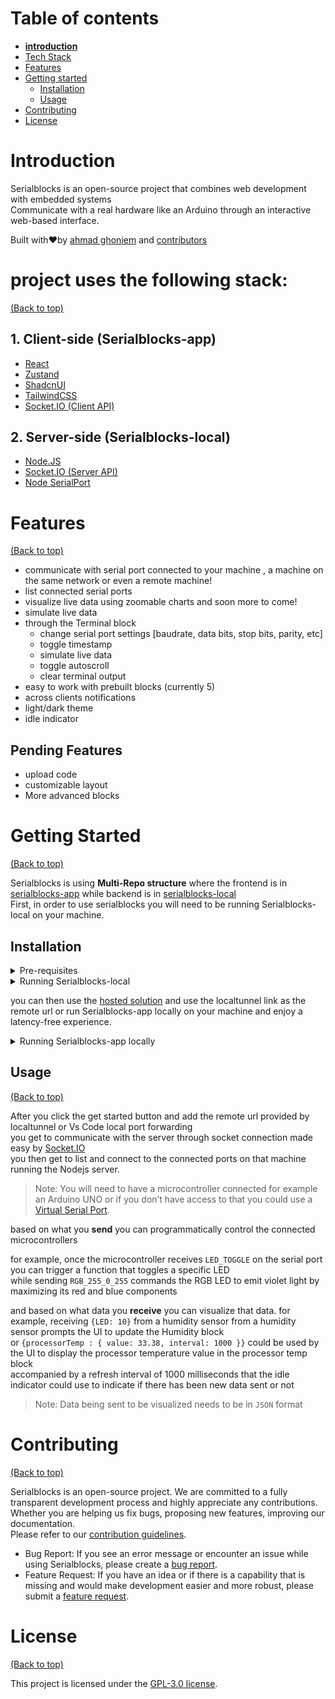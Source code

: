 # Table of contents


- **[introduction](https://github.com/Serialblocks/Serialblocks-app/blob/main/README.md#introduction)**
- [Tech Stack](https://github.com/Serialblocks/Serialblocks-app/blob/main/README.md#project-uses-the-following-stack)
- [Features](https://github.com/Serialblocks/Serialblocks-app/blob/main/README.md#features)
- [Getting started](https://github.com/Serialblocks/Serialblocks-app/blob/main/README.md#getting-started)
    - [Installation](https://github.com/Serialblocks/Serialblocks-app/blob/main/README.md#installation)
    - [Usage](https://github.com/Serialblocks/Serialblocks-app/blob/main/README.md#usage)
- [Contributing](https://github.com/Serialblocks/Serialblocks-app/blob/main/README.md#contributing)
- [License](https://github.com/Serialblocks/Serialblocks-app/blob/main/README.md#license)

# **Introduction**


Serialblocks is an open-source project that combines web development with embedded systems<br />
Communicate with a real hardware like an Arduino through an interactive web-based interface.

Built with❤︎by [ahmad ghoniem](https://twitter.com/yoshuawuyts) and [contributors](https://github.com/Serialblocks/Serialblocks-app/graphs/contributors)

# project uses the following stack:


[(Back to top)](https://github.com/Serialblocks/Serialblocks-app/blob/main/README.md#table-of-contents)

## 1. Client-side (Serialblocks-app)

- [React](https://reactjs.org/docs/getting-started.html)
- [Zustand](https://docs.pmnd.rs/zustand/getting-started/introduction)
- [ShadcnUI](https://ui.shadcn.com/)
- [TailwindCSS](https://tailwindcss.com/)
- [Socket.IO (Client API)](https://socket.io/docs/v4/client-api/)

## 2. Server-side (Serialblocks-local)

- [Node.JS](https://nodejs.org/)
- [Socket.IO (Server API)](https://socket.io/docs/v4/server-api/)
- [Node SerialPort](https://serialport.io/docs/)

# Features[](https://docs.amplication.com/#key-features-of-amplication)


[(Back to top)](https://github.com/Serialblocks/Serialblocks-app/blob/main/README.md#table-of-contents)

- communicate with serial port connected to your machine , a machine on the same network or even a remote machine!
- list connected serial ports
- visualize live data using zoomable charts and soon more to come!
- simulate live data
- through the Terminal block
    - change serial port settings [baudrate, data bits, stop bits, parity, etc]
    - toggle timestamp
    - simulate live data
    - toggle autoscroll
    - clear terminal output
- easy to work with prebuilt blocks (currently 5)
- across clients notifications
- light/dark theme
- idle indicator

## Pending Features

- upload code
- customizable layout
- More advanced blocks

# Getting Started


[(Back to top)](https://github.com/Serialblocks/Serialblocks-app/blob/main/README.md#table-of-contents)

Serialblocks is using **Multi-Repo structure** where the frontend is in [serialblocks-app](https://github.com/Serialblocks/Serialblocks-app) while backend is in [serialblocks-local](https://github.com/Serialblocks/Serialblocks-local)<br />
First, in order to use serialblocks you will need to be running Serialblocks-local on your machine.

## **Installation**

<details closed>
<summary>
Pre-requisites
</summary> <br />
    To be able to start using Serialblocks , make sure that you have the following prerequisites installed:

###

- Node.js
- NPM
- Git
</details>

<details closed>
<summary>
Running Serialblocks-local
</summary> <br />

> serialblocks-local is a nodejs server that will run on your machine that will interact with the connected serialports <br />
> using [Node SerialPort](https://serialport.io/) package.
1. Clone the repository and install dependencies:

```
git clone https://github.com/Serialblocks/Serialblocks-local && cd Serialblocks-local && npm install
```

2. Run the server script which will use port **3003** by default <br />
could be changed by changing `"config": {"port": "3003"}` in `package.json`<br />
this will run both _server script and _expose script concurrently<br />
_server will run the Nodejs server
<br /> while _expose will expose your localhost for easy sharing using [localtunnel](https://github.com/localtunnel/localtunnel).


```
npm run server
```
>
> Note: you can use Vs Code [local port forwarding](https://code.visualstudio.com/docs/editor/port-forwarding) which offers reduced latency when compared to localtunnel
>
 
</details>

you can then use the [hosted solution](https://serialblocks-app.vercel.app) and use the localtunnel link as the remote url
or run Serialblocks-app locally on your machine and enjoy a latency-free experience.<br />

<details closed>
<summary>
Running Serialblocks-app locally
</summary> <br />

    
1. Clone the repository and install dependencies:


```
git clone https://github.com/Serialblocks/Serialblocks-app && cd Serialblocks-app && npm install
```
    
2. Option 1: Running for production


```
# Build the app
npm run build

# Run the app in production mode
npm run client:prod
```

2. Option 2: Running for development


```
# Run the app in development mode
npm run client:dev
```
    
</details>

## **Usage**


[(Back to top)](https://github.com/Serialblocks/Serialblocks-app/blob/main/README.md#table-of-contents)

After you click the get started button and add the remote url provided by localtunnel or Vs Code local port forwarding<br />
you get to communicate with the server through socket connection made easy by [Socket.IO](https://socket.io/)<br />
you then get to list and connect to the connected ports on that machine running the Nodejs server.<br />

>
> Note: You will need to have a microcontroller connected for example an Arduino UNO or if you don’t have access to that you could use a [Virtual Serial Port](https://www.virtual-serial-port.org/).
> 

based on what you **send** you can programmatically control the connected microcontrollers

for example, once the microcontroller receives `LED_TOGGLE` on the serial port you can trigger a function that toggles a specific LED<br />
while sending `RGB_255_0_255` commands the RGB LED to emit violet light by maximizing its red and blue components<br />

and based on what data you **receive** you can visualize that data.
for example, receiving `{LED: 10}` from a humidity sensor from a humidity sensor prompts the UI to update the Humidity block<br />
or `{processorTemp : { value: 33.38, interval: 1000 }}` could be used by the UI to display the processor temperature value in the processor temp block<br />
accompanied by a refresh interval of 1000 milliseconds that the idle indicator could use to indicate if there has been new data sent or not<br />

>
> Note: Data being sent to be visualized needs to be in `JSON` format
> 

# **Contributing**


[(Back to top)](https://github.com/Serialblocks/Serialblocks-app/blob/main/README.md#table-of-contents)

Serialblocks is an open-source project. We are committed to a fully transparent development process and highly appreciate any contributions.<br />
Whether you are helping us fix bugs, proposing new features, improving our documentation.<br /> 
Please refer to our [contribution guidelines](https://github.com/Serialblocks/.github/blob/main/profile/CONTRIBUTING.md).

- Bug Report: If you see an error message or encounter an issue while using Serialblocks, please create a [bug report](https://github.com/serialblocks/serialblocks-app/issues/new?assignees=&labels=bug&title=%F0%9F%90%9B+Bug+Report%3A+).
- Feature Request: If you have an idea or if there is a capability that is missing and would make development easier and more robust, please submit a [feature request](https://github.com/serialblocks/serialblocks-app/issues/new?assignees=&labels=feature%20request).

# License


[(Back to top)](https://github.com/Serialblocks/Serialblocks-app/blob/main/README.md#table-of-contents)

This project is licensed under the [GPL-3.0 license](https://www.tldrlegal.com/license/gnu-general-public-license-v3-gpl-3).

